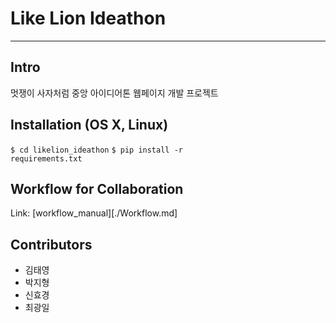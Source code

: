 # Like Lion Ideathon

-------------

## Intro

 멋쟁이 사자처럼 중앙 아이디어톤 웹페이지 개발 프로젝트

## Installation (OS X, Linux)

<code>$ cd likelion_ideathon</code>
<code>$ pip install -r requirements.txt </code>

## Workflow for Collaboration

Link: [workflow_manual][./Workflow.md]

## Contributors

- 김태영 
- 박지형
- 신효경
- 최광일




